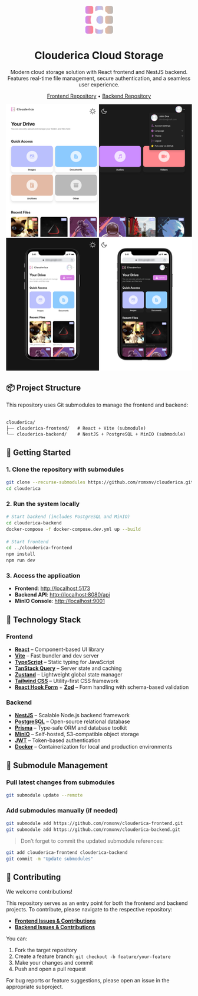 <p align="center">
	<img src="assets/favicon.svg" alt="Clouderica Logo" height="75">
</p>

<h1 align="center">Clouderica Cloud Storage</h1>

<p align="center">
  Modern cloud storage solution with React frontend and NestJS backend.<br/>
  Features real-time file management, secure authentication, and a seamless user experience.
</p>

<p align="center">
  <a href="https://github.com/romxnv/clouderica-frontend">Frontend Repository</a> •
  <a href="https://github.com/romxnv/clouderica-backend">Backend Repository</a>
</p>

<p align="center">
  <img src="assets/home-page.png" width="700" alt="Main dashboard preview"><br/>
  <img src="assets/home-page-mobile.png" width="700" alt="Mobile dashboard preview">
</p>

## 📦 Project Structure

This repository uses Git submodules to manage the frontend and backend:

```

clouderica/
├── clouderica-frontend/   # React + Vite (submodule)
└── clouderica-backend/    # NestJS + PostgreSQL + MinIO (submodule)

```

## 🚀 Getting Started

### 1. Clone the repository with submodules

```bash
git clone --recurse-submodules https://github.com/romxnv/clouderica.git
cd clouderica
```

### 2. Run the system locally

```bash
# Start backend (includes PostgreSQL and MinIO)
cd clouderica-backend
docker-compose -f docker-compose.dev.yml up --build

# Start frontend
cd ../clouderica-frontend
npm install
npm run dev
```

### 3. Access the application

- **Frontend**: [http://localhost:5173](http://localhost:5173)
- **Backend API**: [http://localhost:8080/api](http://localhost:8080/api)
- **MinIO Console**: [http://localhost:9001](http://localhost:9001)

## 🧰 Technology Stack

### Frontend

- [**React**](https://reactjs.org/) – Component-based UI library
- [**Vite**](https://vitejs.dev/) – Fast bundler and dev server
- [**TypeScript**](https://www.typescriptlang.org/) – Static typing for JavaScript
- [**TanStack Query**](https://tanstack.com/query/latest) – Server state and caching
- [**Zustand**](https://zustand-demo.pmnd.rs/) – Lightweight global state manager
- [**Tailwind CSS**](https://tailwindcss.com/) – Utility-first CSS framework
- [**React Hook Form**](https://react-hook-form.com/) +
  [**Zod**](https://zod.dev/) – Form handling with schema-based validation

### Backend

- [**NestJS**](https://nestjs.com/) – Scalable Node.js backend framework
- [**PostgreSQL**](https://www.postgresql.org/) – Open-source relational database
- [**Prisma**](https://www.prisma.io/) – Type-safe ORM and database toolkit
- [**MinIO**](https://min.io/) – Self-hosted, S3-compatible object storage
- [**JWT**](https://jwt.io/) – Token-based authentication
- [**Docker**](https://www.docker.com/) – Containerization for local and production environments

## 📁 Submodule Management

### Pull latest changes from submodules

```bash
git submodule update --remote
```

### Add submodules manually (if needed)

```bash
git submodule add https://github.com/romxnv/clouderica-frontend.git
git submodule add https://github.com/romxnv/clouderica-backend.git
```

> Don’t forget to commit the updated submodule references:

```bash
git add clouderica-frontend clouderica-backend
git commit -m "Update submodules"
```

## 🤝 Contributing

We welcome contributions!

This repository serves as an entry point for both the frontend and backend projects.
To contribute, please navigate to the respective repository:

- **[Frontend Issues & Contributions](https://github.com/romxnv/clouderica-frontend/issues)**
- **[Backend Issues & Contributions](https://github.com/romxnv/clouderica-backend/issues)**

You can:

1. Fork the target repository
2. Create a feature branch: `git checkout -b feature/your-feature`
3. Make your changes and commit
4. Push and open a pull request

For bug reports or feature suggestions, please open an issue in the appropriate subproject.
